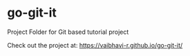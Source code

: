 # go-git-it
Project Folder for Git based tutorial project


Check out the project at:  https://vaibhavi-r.github.io/go-git-it/
